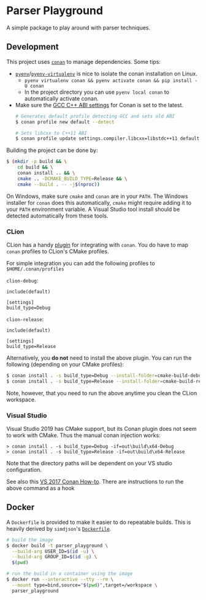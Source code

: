 # Parser Playground

A simple package to play around with parser techniques.

## Development

This project uses [`conan`][conan] to manage dependencies.  Some tips:

* [`pyenv`][pyenv]/[`pyenv-virtualenv`][pyenv-virtualenv] is nice to isolate the
  conan installation on Linux.
  * `pyenv virtualenv conan && pyenv activate conan && pip install -U conan`
  * In the project directory you can use `pyenv local conan` to automatically activate conan.
* Make sure the [GCC C++ ABI settings][conan-gcc-abi] for Conan is set to the latest.
    ```bash
    # Generates default profile detecting GCC and sets old ABI
    $ conan profile new default --detect

    # Sets libcxx to C++11 ABI
    $ conan profile update settings.compiler.libcxx=libstdc++11 default
    ```

Building the project can be done by:

```bash 
$ (mkdir -p build && \
    cd build && \
    conan install .. && \
    cmake .. -DCMAKE_BUILD_TYPE=Release && \
    cmake --build . -- -j$(nproc))
```

On Windows, make sure `cmake` and `conan` are in your `PATH`.  The Windows
installer for `conan` does this automatically, `cmake` might require adding it
to your `PATH` environment variable.  A Visual Studio tool install should be
detected automatically from these tools.

### CLion

CLion has a handy [plugin][clion-conan] for integrating with `conan`.  You do
have to map `conan` profiles to CLion's CMake profiles.

For simple integration you can add the following profiles to `$HOME/.conan/profiles`

`clion-debug`:
```
include(default)

[settings]
build_type=Debug
```

`clion-release`:

```
include(default)

[settings]
build_type=Release
```

Alternatively, you **do not** need to install the above plugin.
You can run the following (depending on your CMake profiles):

```bash
$ conan install . -s build_type=Debug --install-folder=cmake-build-debug
$ conan install . -s build_type=Release --install-folder=cmake-build-release
```

Note, however, that you need to run the above anytime you clean the CLion
workspace.

### Visual Studio

Visual Studio 2019 has CMake support, but its Conan plugin does not seem to work with
CMake.  Thus the manual conan injection works:

```
> conan install . -s build_type=Debug -if=out\build\x64-Debug
> conan install . -s build_type=Release -if=out\build\x64-Release
```

Note that the directory paths will be dependent on your VS studio configuration.

See also this [VS 2017 Conan How-to][conan-vs].  There are instructions to run
the above command as a hook

## Docker

A `Dockerfile` is provided to make it easier to do repeatable builds.  This is heavily derived by
`simdjson`'s [`Dockerfile`][simdjson-docker].

```bash
# build the image
$ docker build -t parser_playground \
  --build-arg USER_ID=$(id -u) \
  --build-arg GROUP_ID=$(id -g) \
  $(pwd)

# run the build in a container using the image
$ docker run --interactive --tty --rm \
  --mount type=bind,source="$(pwd)",target=/workspace \
  parser_playground
```

[conan]: https://docs.conan.io/en/latest/
[conan-gcc-abi]: https://docs.conan.io/en/latest/howtos/manage_gcc_abi.html
[clion-conan]: https://blog.jetbrains.com/clion/2019/05/getting-started-with-the-conan-clion-plugin/
[pyenv]: https://github.com/pyenv/pyenv
[pyenv-virtualenv]: https://github.com/pyenv/pyenv-virtualenv
[conan-vs]: https://docs.conan.io/en/latest/howtos/vs2017_cmake.html
[simdjson-docker]: https://github.com/simdjson/simdjson/blob/master/Dockerfile